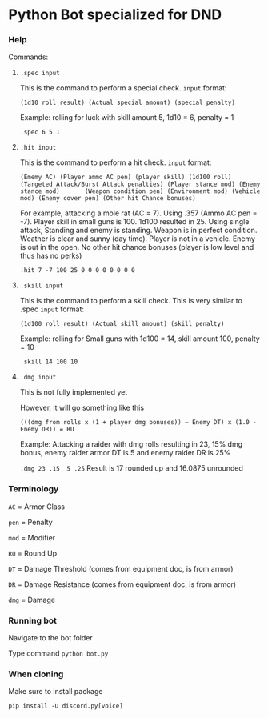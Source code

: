 # Python Bot specialized for DND

### Help
Commands:
1. `.spec input` 

    This is the command to perform a special check. `input` format:
    
    `(1d10 roll result) (Actual special amount) (special penalty)`
    
    Example: rolling for luck with skill amount 5, 1d10 = 6, penalty = 1
    
    `.spec 6 5 1`


1. `.hit input`

    This is the command to perform a hit check. `input` format:

    `(Ememy AC) (Player ammo AC pen) (player skill) (1d100 roll) (Targeted Attack/Burst Attack penalties) (Player stance mod) (Enemy stance mod)       (Weapon condition pen) (Environment mod) (Vehicle mod) (Enemy cover pen) (Other hit Chance bonuses)`
    
    For example, attacking a mole rat (AC = 7). Using .357 (Ammo AC pen = -7). Player skill in small guns is 100. 1d100 resulted in 25. Using single attack, Standing and enemy is standing. Weapon is in perfect condition. Weather is clear and sunny (day time). Player is not in a vehicle. Enemy is out in the open. No other hit chance bonuses (player is low level and thus has no perks)
    
    `.hit 7 -7 100 25 0 0 0 0 0 0 0 0`
    
    
1. `.skill input` 

    This is the command to perform a skill check. This is very similar to .spec `input` format:
    
    `(1d100 roll result) (Actual skill amount) (skill penalty)`
    
    Example: rolling for Small guns with 1d100 = 14, skill amount 100, penalty = 10
    
    `.skill 14 100 10`
    
    
1. `.dmg input`

    This is not fully implemented yet
    
    However, it will go something like this
    
    `(((dmg from rolls x (1 + player dmg bonuses)) – Enemy DT) x (1.0 - Enemy DR)) = RU`
    
    Example: Attacking a raider with dmg rolls resulting in 23, 15% dmg bonus, enemy raider armor DT is 5 and enemy raider DR is 25%
    
    `.dmg 23 .15  5 .25` Result is 17 rounded up and 16.0875 unrounded

 
### Terminology
`AC` = Armor Class

`pen` = Penalty

`mod` = Modifier

`RU` = Round Up

`DT` = Damage Threshold (comes from equipment doc, is from armor)

`DR` = Damage Resistance (comes from equipment doc, is from armor)

`dmg` = Damage

### Running bot
Navigate to the bot folder

Type command `python bot.py`

### When cloning
Make sure to install package

`pip install -U discord.py[voice]`
